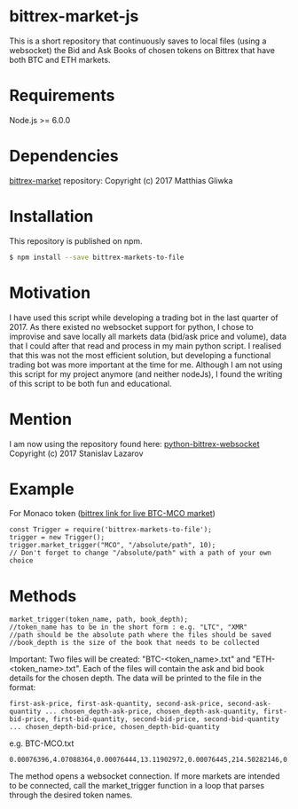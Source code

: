 # bittrex-market-js
This is a short repository that continuously saves to local files (using a websocket) the Bid and Ask Books of chosen tokens on Bittrex that have both BTC and ETH markets.

# Requirements
Node.js >= 6.0.0

# Dependencies

[bittrex-market](https://github.com/gliwka/bittrex-market) repository: Copyright (c) 2017 Matthias Gliwka


# Installation
This repository is published on npm.
```bash
$ npm install --save bittrex-markets-to-file
```

# Motivation
I have used this script while developing a trading bot in the last quarter of 2017. As there existed no websocket support for python, I chose to improvise and save locally all markets data (bid/ask price and volume), data that I could after that read and process in my main python script. I realised that this was not the most efficient solution, but developing a functional trading bot was more important at the time for me.
Although I am not using this script for my project anymore (and neither nodeJs), I found the writing of this script to be both fun and educational.

# Mention
I am now using the repository found here: [python-bittrex-websocket](https://github.com/slazarov/python-bittrex-websocket)
Copyright (c) 2017 Stanislav Lazarov 

# Example
For Monaco token ([bittrex link for live BTC-MCO market](https://bittrex.com/Market/Index?MarketName=BTC-MCO))

```
const Trigger = require('bittrex-markets-to-file');
trigger = new Trigger();
trigger.market_trigger("MCO", "/absolute/path", 10);
// Don't forget to change "/absolute/path" with a path of your own choice
```
# Methods

```
market_trigger(token_name, path, book_depth);
//token_name has to be in the short form : e.g. "LTC", "XMR"
//path should be the absolute path where the files should be saved
//book_depth is the size of the book that needs to be collected
```
Important:
Two files will be created: "BTC-<token_name>.txt" and "ETH-<token_name>.txt". Each of the files will contain the ask and bid book details for the chosen depth.
The data will be printed to the file in the format:
```
first-ask-price, first-ask-quantity, second-ask-price, second-ask-quantity ... chosen_depth-ask-price, chosen_depth-ask-quantity, first-bid-price, first-bid-quantity, second-bid-price, second-bid-quantity ... chosen_depth-bid-price, chosen_depth-bid-quantity
```
e.g. BTC-MCO.txt
```
0.00076396,4.07088364,0.00076444,13.11902972,0.00076445,214.50282146,0.000765,2,0.00076506,130,0.0007651,130,0.00076691,13.11654328,0.00076758,169.42857818,0.00076781,195.84952242,0.00076789,250.00312504,0.000758,239.67142833,0.00075503,244.91487068,0.000755,467.25161238,0.0007534,4.02,0.00075316,287.566,0.00075315,39.73860406,0.00075312,52.98331342,0.00075301,26.49367206,0.000753,2.27201301,0.0007526,874.76747276
```
The method opens a websocket connection. If more markets are intended to be connected, call the market_trigger function in a loop that parses through the desired token names.

